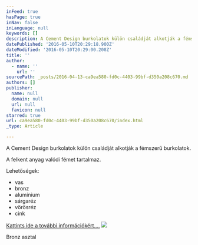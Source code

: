 ```yaml
---
inFeed: true
hasPage: true
inNav: false
inLanguage: null
keywords: []
description: A Cement Design burkolatok külön családját alkotják a fémszerű burkolatok.
datePublished: '2016-05-10T20:29:18.900Z'
dateModified: '2016-05-10T20:29:00.208Z'
title: ''
author:
  - name: ''
    url: ''
sourcePath: _posts/2016-04-13-ca9ea580-fd0c-4403-99bf-d350a208c670.md
authors: []
publisher:
  name: null
  domain: null
  url: null
  favicon: null
starred: true
url: ca9ea580-fd0c-4403-99bf-d350a208c670/index.html
_type: Article

---
```

A Cement Design burkolatok külön családját alkotják a fémszerű burkolatok.

A felkent anyag valódi fémet tartalmaz.

Lehetőségek:

* vas
* bronz
* alumínium
* sárgaréz
* vörösréz
* cink

[Kattints ide a további információkért....][0]
![](https://s3-us-west-2.amazonaws.com/the-grid-img/p/66d902b88334f1a640efbbff68ead5c4177c36fe.jpg)

Bronz asztal

[0]: https://s3-us-west-2.amazonaws.com/the-grid-img/p/5f05ffc190e0468735b46d9ba7316ec78e074dd2.png
